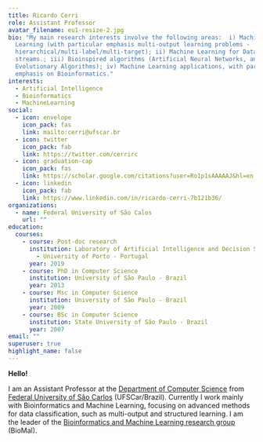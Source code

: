 ```yaml
---
title: Ricardo Cerri
role: Assistant Professor
avatar_filename: eu1-resize-2.jpg
bio: "My main research interests involve the following areas:  i) Machine
  Learning (with particular emphasis multi-output learning problems -
  hierarchical/multi-label/multi-target); ii) Machine Learning for Data
  streams.; iii) Bioinspired algorithms (Artificial Neural Networks, and
  Evolutionary Algorithms); iv) Machine Learning applications, with particular
  emphasis on Bioinformatics."
interests:
  - Artificial Intelligence
  - Bioinformatics
  - MachineLearning
social:
  - icon: envelope
    icon_pack: fas
    link: mailto:cerri@ufscar.br
  - icon: twitter
    icon_pack: fab
    link: https://twitter.com/cerrirc
  - icon: graduation-cap
    icon_pack: fas
    link: https://scholar.google.com/citations?user=Ro1p1sAAAAAJ&hl=en
  - icon: linkedin
    icon_pack: fab
    link: https://www.linkedin.com/in/ricardo-cerri-7b121b36/
organizations:
  - name: Federal University of São Calos
    url: ""
education:
  courses:
    - course: Post-doc research
      institution: Laboratory of Artificial Intelligence and Decision Support (LIAAD)
        - University of Porto - Portugal
      year: 2019
    - course: PhD in Computer Science
      institution: University of São Paulo - Brazil
      year: 2013
    - course: Msc in Computer Science
      institution: University of São Paulo - Brazil
      year: 2009
    - course: BSc in Computer Science
      institution: State University of São Paulo - Brazil
      year: 2007
email: ""
superuser: true
highlight_name: false
---
```

**Hello!**

I am an Assistant Professor at the [Department of Computer Science](http://www.dc.ufscar.br) from [Federal University of São Carlos](http://www.ufscar.br) (UFSCar/Brazil). Currently I work mainly with Bioinformatics and Machine Learning, focusing on advanced methods for data classification, such as multi-output and structured learning. I am the leader of the [Bioinformatics and Machine Learning research group](http://www.biomal.ufscar.br) (BioMal).